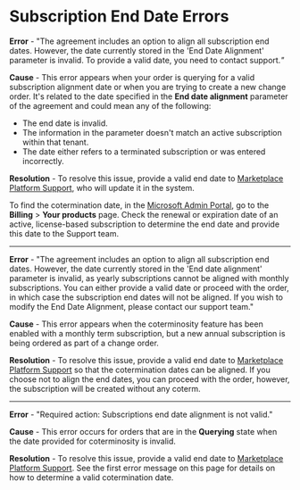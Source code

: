 # Subscription End Date Errors

**Error** - "The agreement includes an option to align all subscription end dates. However, the date currently stored in the 'End Date Alignment' parameter is invalid. To provide a valid date, you need to contact support._"_

**Cause** - This error appears when your order is querying for a valid subscription alignment date or when you are trying to create a new change order. It's related to the date specified in the **End date alignment** parameter of the agreement and could mean any of the following:

* The end date is invalid.
* The information in the parameter doesn't match an active subscription within that tenant.&#x20;
* The date either refers to a terminated subscription or was entered incorrectly.

**Resolution** - To resolve this issue, provide a valid end date to [Marketplace Platform Support](../../../help-and-support/contact-support.md), who will update it in the system.&#x20;

To find the cotermination date, in the [Microsoft Admin Portal](https://admin.microsoft.com/), go to the **Billing** > **Your products** page. Check the renewal or expiration date of an active, license-based subscription to determine the end date and provide this date to the Support team.&#x20;

***

**Error** - "The agreement includes an option to align all subscription end dates. However, the date currently stored in the 'End date alignment' parameter is invalid, as yearly subscriptions cannot be aligned with monthly subscriptions. You can either provide a valid date or proceed with the order, in which case the subscription end dates will not be aligned. If you wish to modify the End Date Alignment, please contact our support team."

**Cause** - This error appears when the coterminosity feature has been enabled with a monthly term subscription, but a new annual subscription is being ordered as part of a change order.

**Resolution** - To resolve this issue, provide a valid end date to [Marketplace Platform Support](../../../help-and-support/contact-support.md) so that the cotermination dates can be aligned. If you choose not to align the end dates, you can proceed with the order, however, the subscription will be created without any coterm.

***

**Error** - "Required action: Subscriptions end date alignment is not valid."&#x20;

**Cause** - This error occurs for orders that are in the **Querying** state when the date provided for coterminosity is invalid.

**Resolution** - To resolve this issue, provide a valid end date to [Marketplace Platform Support](../../../help-and-support/contact-support.md). See the first error message on this page for details on how to determine a valid cotermination date.
